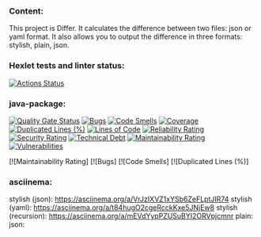 ### Content:
This project is Differ. It calculates the difference between two files: json or yaml format. It also allows you to output the difference in three formats: stylish, plain, json.

### Hexlet tests and linter status:
[![Actions Status](https://github.com/Timster-Lipkens/java-project-71/actions/workflows/hexlet-check.yml/badge.svg)](https://github.com/Timster-Lipkens/java-project-71/actions)


### java-package:
[![Quality Gate Status](https://sonarcloud.io/api/project_badges/measure?project=Timster-Lipkens_java-project-71&metric=alert_status)](https://sonarcloud.io/summary/new_code?id=Timster-Lipkens_java-project-71)
[![Bugs](https://sonarcloud.io/api/project_badges/measure?project=Timster-Lipkens_java-project-71&metric=bugs)](https://sonarcloud.io/summary/new_code?id=Timster-Lipkens_java-project-71)
[![Code Smells](https://sonarcloud.io/api/project_badges/measure?project=Timster-Lipkens_java-project-71&metric=code_smells)](https://sonarcloud.io/summary/new_code?id=Timster-Lipkens_java-project-71)
[![Coverage](https://sonarcloud.io/api/project_badges/measure?project=Timster-Lipkens_java-project-71&metric=coverage)](https://sonarcloud.io/summary/new_code?id=Timster-Lipkens_java-project-71)
[![Duplicated Lines (%)](https://sonarcloud.io/api/project_badges/measure?project=Timster-Lipkens_java-project-71&metric=duplicated_lines_density)](https://sonarcloud.io/summary/new_code?id=Timster-Lipkens_java-project-71)
[![Lines of Code](https://sonarcloud.io/api/project_badges/measure?project=Timster-Lipkens_java-project-71&metric=ncloc)](https://sonarcloud.io/summary/new_code?id=Timster-Lipkens_java-project-71)
[![Reliability Rating](https://sonarcloud.io/api/project_badges/measure?project=Timster-Lipkens_java-project-71&metric=reliability_rating)](https://sonarcloud.io/summary/new_code?id=Timster-Lipkens_java-project-71)
[![Security Rating](https://sonarcloud.io/api/project_badges/measure?project=Timster-Lipkens_java-project-71&metric=security_rating)](https://sonarcloud.io/summary/new_code?id=Timster-Lipkens_java-project-71)
[![Technical Debt](https://sonarcloud.io/api/project_badges/measure?project=Timster-Lipkens_java-project-71&metric=sqale_index)](https://sonarcloud.io/summary/new_code?id=Timster-Lipkens_java-project-71)
[![Maintainability Rating](https://sonarcloud.io/api/project_badges/measure?project=Timster-Lipkens_java-project-71&metric=sqale_rating)](https://sonarcloud.io/summary/new_code?id=Timster-Lipkens_java-project-71)
[![Vulnerabilities](https://sonarcloud.io/api/project_badges/measure?project=Timster-Lipkens_java-project-71&metric=vulnerabilities)](https://sonarcloud.io/summary/new_code?id=Timster-Lipkens_java-project-71)

[![Maintainability Rating]
[![Bugs]
[![Code Smells]
[![Duplicated Lines (%)]

### asciinema:
stylish (json): https://asciinema.org/a/VrJzIXVZ1xYSb6ZeFLptJIR74
stylish (yaml): https://asciinema.org/a/t84hugO2cgeRcckKxe5JNjEw8
stylish (recursion): https://asciinema.org/a/mEVdYypPZUSuBYI2ORVpjcmnr
plain:
json:
